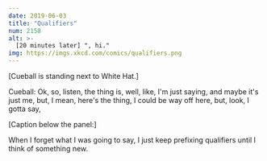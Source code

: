 ```yaml
---
date: 2019-06-03
title: "Qualifiers"
num: 2158
alt: >-
  [20 minutes later] ", hi."
img: https://imgs.xkcd.com/comics/qualifiers.png
---
```

[Cueball is standing next to White Hat.]

Cueball: Ok, so, listen, the thing is, well, like, I'm just saying, and maybe it's just me, but, I mean, here's the thing, I could be way off here, but, look, I gotta say,

[Caption below the panel:]

When I forget what I was going to say, I just keep prefixing qualifiers until I think of something new.